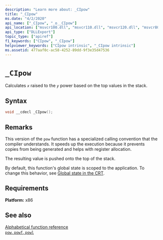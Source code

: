 ```yaml
---
description: "Learn more about: _CIpow"
title: "_CIpow"
ms.date: "4/2/2020"
api_name: ["_CIpow", "_o__CIpow"]
api_location: ["msvcr100.dll", "msvcr110.dll", "msvcr120.dll", "msvcr80.dll", "msvcr110_clr0400.dll", "msvcrt.dll", "msvcr90.dll", "api-ms-win-crt-math-l1-1-0.dll"]
api_type: ["DLLExport"]
topic_type: ["apiref"]
f1_keywords: ["CIpow", "_CIpow"]
helpviewer_keywords: ["CIpow intrinsic", "_CIpow intrinsic"]
ms.assetid: 477aaf0c-ac58-4252-89dd-9f3e35d47536
---
```

# `_CIpow`

Calculates *`x`* raised to the *`y`* power based on the top values in the stack.

## Syntax

```cpp
void __cdecl _CIpow();
```

## Remarks

This version of the `pow` function has a specialized calling convention that the compiler understands. It speeds up the execution because it prevents copies from being generated and helps with register allocation.

The resulting value is pushed onto the top of the stack.

By default, this function's global state is scoped to the application. To change this behavior, see [Global state in the CRT](global-state.md).

## Requirements

**Platform:** x86

## See also

[Alphabetical function reference](./reference/crt-alphabetical-function-reference.md)\
[`pow`, `powf`, `powl`](./reference/pow-powf-powl.md)
